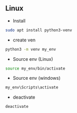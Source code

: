 


## Linux

-  Install

```bash
sudo apt install python3-venv
```

- create ven
```bash
python3 -m venv my_env
```

-   Source env (Linux)
```bash
source my_env/bin/activate
```

-  Source env (windows)
```bash
my_env\Scripts\activate
```

-  deactivate
```bash
deactivate
```
